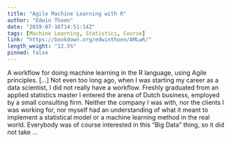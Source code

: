 ```yaml
---
title: "Agile Machine Learning with R"
author: "Edwin Thoen"
date: "2019-07-16T14:51:14Z"
tags: [Machine Learning, Statistics, Course]
link: "https://bookdown.org/edwinthoen/AMLwR/"
length_weight: "12.5%"
pinned: false
---
```


A workflow for doing machine learning in the R language, using Agile principles. [...] Not even too long ago, when I was starting my career as a data scientist, I did not really have a workflow. Freshly graduated from an applied statistics master I entered the arena of Dutch business, employed by a small consulting firm. Neither the company I was with, nor the clients I was working for, nor myself had an understanding of what it meant to implement a statistical model or a machine learning method in the real world. Everybody was of course interested in this “Big Data” thing, so it did not take  ...
